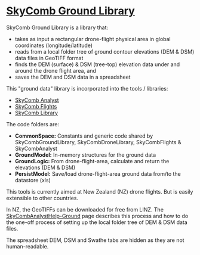 # [SkyComb Ground Library](https://github.com/PhilipQuirke/SkyCombGroundLibrary/) 

SkyComb Ground Library is a library that:
- takes as input a rectangular drone-flight physical area in global coordinates (longitude/latitude)
- reads from a local folder tree of ground contour elevations (DEM & DSM) data files in GeoTIFF format 
- finds the DEM (surface) & DSM (tree-top) elevation data under and around the drone flight area, and 
- saves the DEM and DSM data in a spreadsheet   

This "ground data" library is incorporated into the tools / libraries:
- [SkyComb Analyst](https://github.com/PhilipQuirke/SkyCombAnalyst/) 
- [SkyComb Flights](https://github.com/PhilipQuirke/SkyCombFlights/)
- [SkyComb Library](https://github.com/PhilipQuirke/SkyDroneLibrary/)

The code folders are:
- **CommonSpace:** Constants and generic code shared by SkyCombGroundLibrary, SkyCombDroneLibrary, SkyCombFlights & SkyCombAnalyst
- **GroundModel:** In-memory structures for the ground data
- **GroundLogic:** From drone-flight-area, calculate and return the elevations (DEM & DSM) 
- **PersistModel:** Save/load drone-flight-area ground data from/to the datastore (xls)

This tools is currently aimed at New Zealand (NZ) drone flights. But is easily extensible to other countries.

In NZ, the GeoTIFFs can be downloaded for free from LINZ.
The [SkyCombAnalystHelp-Ground](https://github.com/PhilipQuirke/SkyCombAnalystHelp/blob/main/Ground.md) page describes
this process and how to do the one-off process of setting up the local folder tree of DEM & DSM data files.

The spreadsheet DEM, DSM and Swathe tabs are hidden as they are not human-readable.